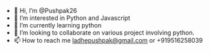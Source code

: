 - 👋 Hi, I’m @Pushpak26
- 👀 I’m interested in Python and Javascript
- 🌱 I’m currently learning python
- 💞️ I’m looking to collaborate on various project involving python.
- 📫 How to reach me  ladhepushpak@gmail.com or +919516258039

<!---
Pushpak26/Pushpak26 is a ✨ special ✨ repository because its `README.md` (this file) appears on your GitHub profile.
You can click the Preview link to take a look at your changes.
--->
